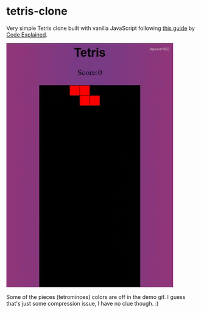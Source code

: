 # tetris-clone

Very simple Tetris clone built with vanilla JavaScript following [this guide](https://www.youtube.com/watch?v=HEsAr2Yt2do " Build Tetris game with JS on Youtube") by [ Code Explained](https://www.youtube.com/channel/UC8n8ftV94ZU_DJLOLtrpORA).


![](tetris-demo.gif) 

Some of the pieces (tetrominoes) colors are off in the demo gif. I guess that's just some compression issue, I have no clue though. :)
